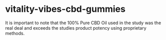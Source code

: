 # vitality-vibes-cbd-gummies
It is important to note that the 100% Pure CBD Oil used in the study was the real deal and exceeds the studies product potency using proprietary methods. 
